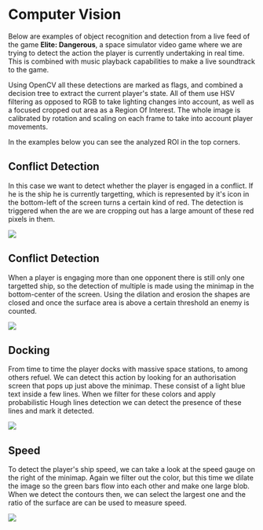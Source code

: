 # Computer Vision


Below are examples of object recognition and detection from a live feed of the game **Elite: Dangerous**, a space simulator
video game where we are trying to detect the action the player is currently undertaking in real time. This is combined with
music playback capabilities to make a live soundtrack to the game.

Using OpenCV all these detections are marked as flags, and combined a decision tree to extract the current player's state.
All of them use HSV filtering as opposed to RGB to take lighting changes into account, as well as a focused cropped out area
as a Region Of Interest. The whole image is calibrated by rotation and scaling on each frame to take into account player 
movements.

In the examples below you can see the analyzed ROI in the top corners.



## Conflict Detection



In this case we want to detect whether the player is engaged in a conflict. If he is the ship he is currently targetting, which 
is represented by it's icon in the bottom-left of the screen turns a certain kind of red. The detection is triggered when the are 
we are cropping out has a large amount of these red pixels in them.



![](./theResources/conflict.gif)



## Conflict Detection



When a player is engaging more than one opponent there is still only one targetted ship, so the detection of multiple is made using 
the minimap in the bottom-center of the screen. Using the dilation and erosion the shapes are closed and once the surface area 
is above a certain threshold an enemy is counted.



![](./theResources/conflict-multiple.gif)



## Docking



From time to time the player docks with massive space stations, to among others refuel. We can detect this action by looking 
for an authorisation screen that pops up just above the minimap. These consist of a light blue text inside a few lines. When 
we filter for these colors and apply probabilistic Hough lines detection we can detect the presence of these lines and mark
it detected.



![](./theResources/docking.gif)



## Speed



To detect the player's ship speed, we can take a look at the speed gauge on the right of the minimap. Again we filter out 
the color, but this time we dilate the image so the green bars flow into each other and make one large blob. When we detect
the contours then, we can select the largest one and the ratio of the surface are can be used to measure speed.



![](./theResources/speed.gif)
